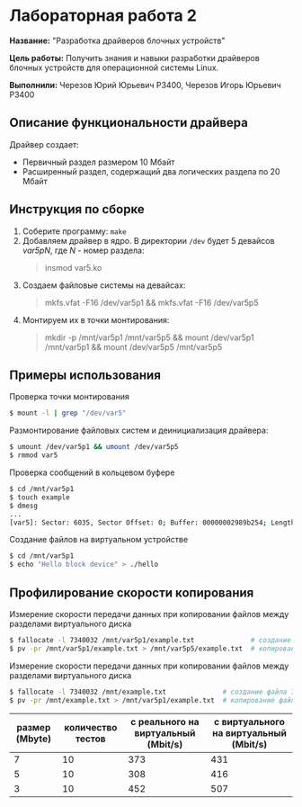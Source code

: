 # Лабораторная работа 2

**Название:** "Разработка драйверов блочных устройств"

**Цель работы:** Получить знания и навыки разработки драйверов блочных устройств для операционной системы Linux. 

**Выполнили:** Черезов Юрий Юрьевич PЗ400, Черезов Игорь Юрьевич P3400

## Описание функциональности драйвера

Драйвер создает:
* Первичный раздел размером 10 Мбайт
* Расширенный раздел, содержащий два логических раздела по 20 Мбайт

## Инструкция по сборке

1. Соберите программу: `make`
2. Добавляем драйвер в ядро. В директории `/dev` будет 5 девайсов _var5pN_, где _N_ - номер раздела:
    > insmod var5.ko
3. Создаем файловые системы на девайсах: 
    > mkfs.vfat -F16 /dev/var5p1 && mkfs.vfat -F16 /dev/var5p5
4. Монтируем их в точки монтирования: 
    > mkdir -p /mnt/var5p1 /mnt/var5p5 && mount /dev/var5p1 /mnt/var5p1 && mount /dev/var5p5 /mnt/var5p5

## Примеры использования

Проверка точки монтирования
```bash
$ mount -l | grep "/dev/var5"
```

Размонтирование файловых систем и деинициализация драйвера:
```bash
$ umount /dev/var5p1 && umount /dev/var5p5
$ rmmod var5
```

Проверка сообщений в кольцевом буфере
```bash
$ cd /mnt/var5p1
$ touch example
$ dmesg
...
[var5]: Sector: 6035, Sector Offset: 0; Buffer: 00000002989b254; Length: 8 sectors
```

Создание файлов на виртуальном устройстве
```bash
$ cd /mnt/var5p1
$ echo "Hello block device" > ./hello
```

## Профилирование скорости копирования

Измерение скорости передачи данных при копировании файлов между разделами виртуального диска
```bash
$ fallocate -l 7340032 /mnt/var5p1/example.txt              # создание файла 7Мбайт
$ pv -pr /mnt/var5p1/example.txt > /mnt/var5p5/example.txt  # копирование файла из виртуального раздела 1 в логический виртуальный раздел 5
```

Измерение скорости передачи данных при копировании файлов между разделами виртуального диска
```bash
$ fallocate -l 7340032 /mnt/example.txt              # создание файла 7Мбайт
$ pv -pr /mnt/example.txt > /mnt/var5p1/example.txt  # копирование файла из реального диска в виртуальный диск
```

размер (Mbyte) | количество тестов | с реального на виртуальный (Mbit/s) | с виртуального на виртуальный (Mbit/s)
-------------- | ----------------- | ----------------------------------- | --------------------------------------
7 | 10 | 373 | 431
5 | 10 | 308 | 416
3 | 10 | 452 | 507

